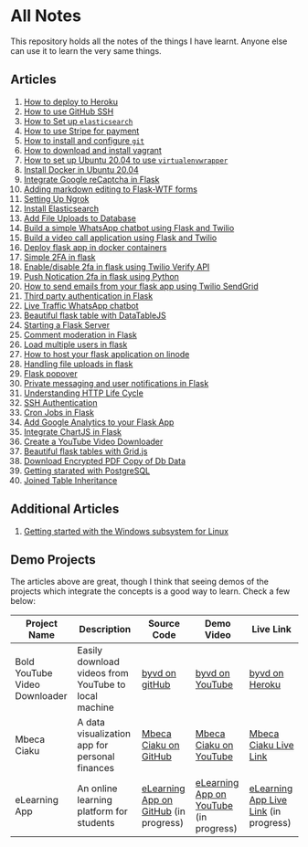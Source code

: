 # All Notes

This repository holds all the notes of the things I have learnt. Anyone else can use it to learn the very same things. 

## Articles

1. [How to deploy to Heroku](deploy_to_heroku.md)
2. [How to use GitHub SSH](github_ssh.md)
3. [How to Set up `elasticsearch`](how_to_set_up_elasticsearch.md)
4. [How to use Stripe for payment](how_to_use_stripe_for_payment.md)
5. [How to install and configure `git`](install_git.md)
6. [How to download and install vagrant](vagrant_how_to_download_and_install.md)
7. [How to set up Ubuntu 20.04 to use `virtualenvwrapper`](virtualenvwrapper_setup.md)
8. [Install Docker in Ubuntu 20.04](how_to_install_docker.md)
9. [Integrate Google reCaptcha in Flask](recaptcha.md)
10. [Adding markdown editing to Flask-WTF forms](handling_rich_text.md)
11. [Setting Up Ngrok](localhost_testing.md)
12. [Install Elasticsearch](elasticsearch_installation.md)
13. [Add File Uploads to Database](upload_files_to_database.md)
14. [Build a simple WhatsApp chatbot using Flask and Twilio](whatsapp_chatbots/simple_whatsapp_chatbot.md)
15. [Build a video call application using Flask and Twilio](video_call_app/simple_video_call_app.md)
16. [Deploy flask app in docker containers](deploy_to_docker.md)
17. [Simple 2FA in flask](two_factor_authentication/2fa_flask.md)
18. [Enable/disable 2fa in flask using Twilio Verify API](two_factor_authentication/twilio_verify_2fa.md)
19. [Push Notication 2fa in flask using Python](two_factor_authentication/twilio_authy.md)
20. [How to send emails from your flask app using Twilio SendGrid](twilio_sendgrid/overview.md)
21. [Third party authentication in Flask](two_factor_authentication/third_party_auth.md)
22. [Live Traffic WhatsApp chatbot](/whatsapp_chatbots/live_traffic_whatsapp_chatbot.md)
23. [Beautiful flask table with DataTableJS](flask_tables/flask_tables.md)
24. [Starting a Flask Server](start_flask_server.md)
25. [Comment moderation in Flask](comment_moderation.md)
26. [Load multiple users in flask](load_multiple_users.md)
27. [How to host your flask application on linode](deploy_to_linode.md)
28. [Handling file uploads in flask](file_upload_in_flask.md)
29. [Flask popover](flask_popover.md)
30. [Private messaging and user notifications in Flask](flask_popover/user_notifications.md)
31. [Understanding HTTP Life Cycle](http_life_cycle.md)
32. [SSH Authentication](linode/ssh_key_based_authentication.md)
33. [Cron Jobs in Flask](cron_jobs_in_flask.md)
34. [Add Google Analytics to your Flask App](google_analytics.md)
35. [Integrate ChartJS in Flask](chartjs.md)
36. [Create a YouTube Video Downloader](youtube_video_downloader.md)
37. [Beautiful flask tables with Grid.js](flask_tables/gridjs.md)
38. [Download Encrypted PDF Copy of Db Data](download_encrypted_pdf.md)
38. [Getting starated with PostgreSQL](databases/postgresql.md)
39. [Joined Table Inheritance](databases/joined_table_inheritance.md)

## Additional Articles

1. [Getting started with the Windows subsystem for Linux](non_technical_articles/wsl.md)

## Demo Projects

The articles above are great, though I think that seeing demos of the projects which integrate the concepts is a good way to learn. Check a few below:

|  Project Name |  Description | Source Code | Demo Video |  Live Link |
| ------------- | ------------ | ----------- | ---------- | ---------- |
| Bold YouTube Video Downloader | Easily download videos from YouTube to local machine | [byvd on gitHub](https://github.com/GitauHarrison/youtube-video-downloader) | [byvd on YouTube](https://www.youtube.com/watch?v=GEYWpVBGsM0) | [byvd on Heroku](https://byvd-app.herokuapp.com/) |
| Mbeca Ciaku | A data visualization app for personal finances | [Mbeca Ciaku on GitHub](https://github.com/GitauHarrison/mbeca-ciaku) | [Mbeca Ciaku on YouTube](https://www.youtube.com/watch?v=qzvHaOdsNsU) | [Mbeca Ciaku Live Link](https://mbecaciaku.herokuapp.com/) |
| eLearning App | An online learning platform for students| [eLearning App on GitHub]() (in progress) | [eLearning App on YouTube]() (in progress) | [eLearning App Live Link]() (in progress) |
